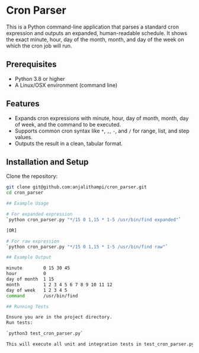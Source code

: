 # Cron Parser

This is a Python command-line application that parses a standard cron expression and outputs an expanded, human-readable schedule. It shows the exact minute, hour, day of the month, month, and day of the week on which the cron job will run.

## Prerequisites

- Python 3.8 or higher
- A Linux/OSX environment (command line)

## Features

- Expands cron expressions with minute, hour, day of month, month, day of week, and the command to be executed.
- Supports common cron syntax like `*`, `,`, `-`, and `/` for range, list, and step values.
- Outputs the result in a clean, tabular format.

## Installation and Setup

Clone the repository:
   ```bash
   git clone git@github.com:anjalithampi/cron_parser.git
   cd cron_parser

## Example Usage

# For expanded expression
`python cron_parser.py "*/15 0 1,15 * 1-5 /usr/bin/find expanded"`

[OR]

# For raw expression
`python cron_parser.py "*/15 0 1,15 * 1-5 /usr/bin/find raw"`

## Example Output

minute        0 15 30 45
hour          0
day of month  1 15
month         1 2 3 4 5 6 7 8 9 10 11 12
day of week   1 2 3 4 5
command       /usr/bin/find

## Running Tests

Ensure you are in the project directory.
Run tests:

`python3 test_cron_parser.py`

This will execute all unit and integration tests in test_cron_parser.py.

